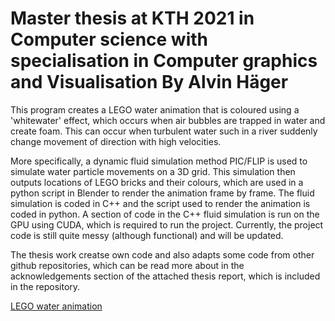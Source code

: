 # Master thesis at KTH 2021 in Computer science with specialisation in Computer graphics and Visualisation By Alvin Häger

This program creates a LEGO water animation that is coloured using a 'whitewater' effect, which occurs when air bubbles are trapped in water and create foam. This can occur when turbulent water such in a river suddenly change movement of direction with high velocities. 

More specifically, a dynamic fluid simulation method PIC/FLIP is used to simulate water particle movements on a 3D grid. This simulation then outputs locations of LEGO bricks and their colours, which are used in a python script in Blender to render the animation frame by frame. The fluid simulation is coded in C++ and the script used to render the animation is coded in python. A section of code in the C++ fluid simulation is run on the GPU using CUDA, which is required to run the project. Currently, the project code is still quite messy (although functional) and will be updated. 

The thesis work creatse own code and also adapts some code from other github repositories, which can be read more about in the acknowledgements section of the attached thesis report, which is included in the repository. 

[LEGO water animation](https://user-images.githubusercontent.com/25433576/136219080-f380b04d-23bb-4426-828a-d2d11b02a584.mp4)




